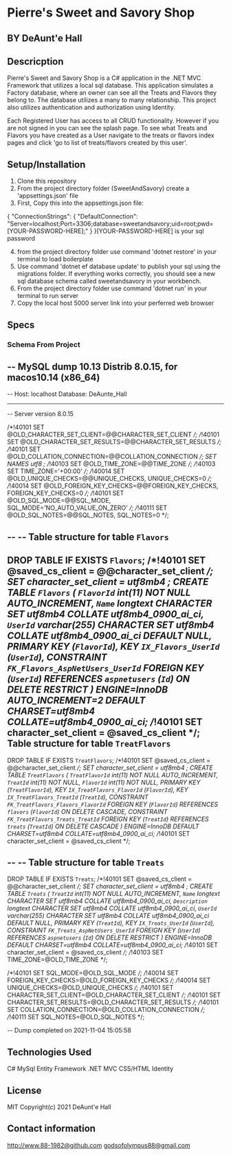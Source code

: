 # Pierre's Sweet and Savory Shop

## BY DeAunt'e Hall

## Descricption
Pierre's Sweet and Savory Shop is a C# application in the .NET MVC Framework that utilizes a local sql database. This application simulates a Factory database, where an owner can see all the Treats and Flavors they belong to. The database utilizes a many to many relationship. This project also utilizes authentication and authorization using Identity.

Each Registered User has access to all CRUD functionality. However if you are not signed in you can see the splash page. To see what Treats and Flavors you have created as a User navigate to the treats or flavors index pages and click 'go to list of treats/flavors created by this user'.

## Setup/Installation

1. Clone this repository
2. From the project directory folder (SweetAndSavory) create a 'appsettings.json' file
3. First, Copy this into the appsettings.json file:

{ "ConnectionStrings": { "DefaultConnection": "Server=localhost;Port=3306;database=sweetandsavory;uid=root;pwd=[YOUR-PASSWORD-HERE];" } }[YOUR-PASSWORD-HERE] is your sql password

4. from the project directory folder use command 'dotnet restore' in your terminal to load boilerplate
5. Use command 'dotnet ef database update' to publish your sql using the migrations folder. If everything works correctly, you should
    see a new sql database schema called sweetandsavory in your workbench.
6. From the project directory folder use command 'dotnet run' in your terminal to run server
7. Copy the local host 5000 server link into your perferred web browser


## Specs

### Schema From Project
-- MySQL dump 10.13  Distrib 8.0.15, for macos10.14 (x86_64)
--
-- Host: localhost    Database: DeAunte_Hall
-- ------------------------------------------------------
-- Server version	8.0.15

/*!40101 SET @OLD_CHARACTER_SET_CLIENT=@@CHARACTER_SET_CLIENT */;
/*!40101 SET @OLD_CHARACTER_SET_RESULTS=@@CHARACTER_SET_RESULTS */;
/*!40101 SET @OLD_COLLATION_CONNECTION=@@COLLATION_CONNECTION */;
 SET NAMES utf8 ;
/*!40103 SET @OLD_TIME_ZONE=@@TIME_ZONE */;
/*!40103 SET TIME_ZONE='+00:00' */;
/*!40014 SET @OLD_UNIQUE_CHECKS=@@UNIQUE_CHECKS, UNIQUE_CHECKS=0 */;
/*!40014 SET @OLD_FOREIGN_KEY_CHECKS=@@FOREIGN_KEY_CHECKS, FOREIGN_KEY_CHECKS=0 */;
/*!40101 SET @OLD_SQL_MODE=@@SQL_MODE, SQL_MODE='NO_AUTO_VALUE_ON_ZERO' */;
/*!40111 SET @OLD_SQL_NOTES=@@SQL_NOTES, SQL_NOTES=0 */;

--
-- Table structure for table `Flavors`
--

DROP TABLE IF EXISTS `Flavors`;
/*!40101 SET @saved_cs_client     = @@character_set_client */;
 SET character_set_client = utf8mb4 ;
CREATE TABLE `Flavors` (
  `FlavorId` int(11) NOT NULL AUTO_INCREMENT,
  `Name` longtext CHARACTER SET utf8mb4 COLLATE utf8mb4_0900_ai_ci,
  `UserId` varchar(255) CHARACTER SET utf8mb4 COLLATE utf8mb4_0900_ai_ci DEFAULT NULL,
  PRIMARY KEY (`FlavorId`),
  KEY `IX_Flavors_UserId` (`UserId`),
  CONSTRAINT `FK_Flavors_AspNetUsers_UserId` FOREIGN KEY (`UserId`) REFERENCES `aspnetusers` (`Id`) ON DELETE RESTRICT
) ENGINE=InnoDB AUTO_INCREMENT=2 DEFAULT CHARSET=utf8mb4 COLLATE=utf8mb4_0900_ai_ci;
/*!40101 SET character_set_client = @saved_cs_client */;
Table structure for table `TreatFlavors`
--

DROP TABLE IF EXISTS `TreatFlavors`;
/*!40101 SET @saved_cs_client     = @@character_set_client */;
 SET character_set_client = utf8mb4 ;
CREATE TABLE `TreatFlavors` (
  `TreatFlavorId` int(11) NOT NULL AUTO_INCREMENT,
  `TreatId` int(11) NOT NULL,
  `FlavorId` int(11) NOT NULL,
  PRIMARY KEY (`TreatFlavorId`),
  KEY `IX_TreatFlavors_FlavorId` (`FlavorId`),
  KEY `IX_TreatFlavors_TreatId` (`TreatId`),
  CONSTRAINT `FK_TreatFlavors_Flavors_FlavorId` FOREIGN KEY (`FlavorId`) REFERENCES `flavors` (`FlavorId`) ON DELETE CASCADE,
  CONSTRAINT `FK_TreatFlavors_Treats_TreatId` FOREIGN KEY (`TreatId`) REFERENCES `treats` (`TreatId`) ON DELETE CASCADE
) ENGINE=InnoDB DEFAULT CHARSET=utf8mb4 COLLATE=utf8mb4_0900_ai_ci;
/*!40101 SET character_set_client = @saved_cs_client */;

--
-- Table structure for table `Treats`
--

DROP TABLE IF EXISTS `Treats`;
/*!40101 SET @saved_cs_client     = @@character_set_client */;
 SET character_set_client = utf8mb4 ;
CREATE TABLE `Treats` (
  `TreatId` int(11) NOT NULL AUTO_INCREMENT,
  `Name` longtext CHARACTER SET utf8mb4 COLLATE utf8mb4_0900_ai_ci,
  `Description` longtext CHARACTER SET utf8mb4 COLLATE utf8mb4_0900_ai_ci,
  `UserId` varchar(255) CHARACTER SET utf8mb4 COLLATE utf8mb4_0900_ai_ci DEFAULT NULL,
  PRIMARY KEY (`TreatId`),
  KEY `IX_Treats_UserId` (`UserId`),
  CONSTRAINT `FK_Treats_AspNetUsers_UserId` FOREIGN KEY (`UserId`) REFERENCES `aspnetusers` (`Id`) ON DELETE RESTRICT
) ENGINE=InnoDB DEFAULT CHARSET=utf8mb4 COLLATE=utf8mb4_0900_ai_ci;
/*!40101 SET character_set_client = @saved_cs_client */;
/*!40103 SET TIME_ZONE=@OLD_TIME_ZONE */;

/*!40101 SET SQL_MODE=@OLD_SQL_MODE */;
/*!40014 SET FOREIGN_KEY_CHECKS=@OLD_FOREIGN_KEY_CHECKS */;
/*!40014 SET UNIQUE_CHECKS=@OLD_UNIQUE_CHECKS */;
/*!40101 SET CHARACTER_SET_CLIENT=@OLD_CHARACTER_SET_CLIENT */;
/*!40101 SET CHARACTER_SET_RESULTS=@OLD_CHARACTER_SET_RESULTS */;
/*!40101 SET COLLATION_CONNECTION=@OLD_COLLATION_CONNECTION */;
/*!40111 SET SQL_NOTES=@OLD_SQL_NOTES */;

-- Dump completed on 2021-11-04 15:05:58

## Technologies Used

C#
MySql
Entity Framework
.NET
MVC
CSS/HTML
Identity

## License

MIT
Copyright(c) 2021 DeAunt'e Hall

## Contact information

http://www.88-1982@github.com
godsofolympus88@gmail.com	



